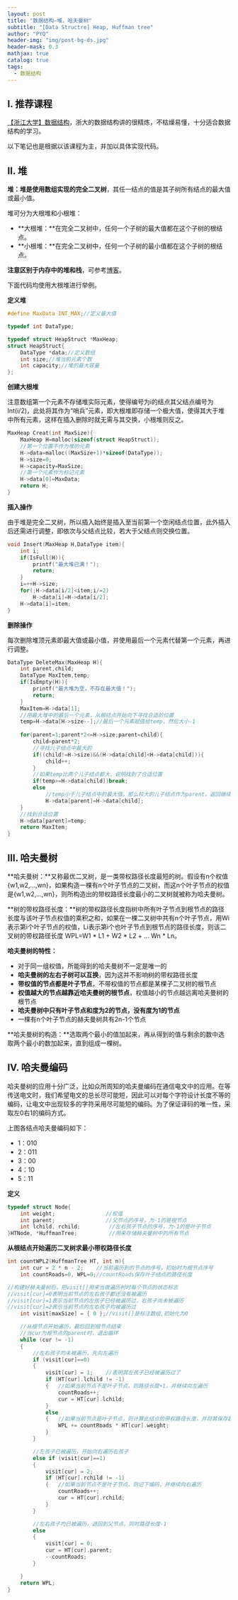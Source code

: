 ```yaml
---
layout: post
title: "数据结构—堆、哈夫曼树"
subtitle: "[Data Structre] Heap, Huffman tree"
author: "PYQ"
header-img: "img/post-bg-ds.jpg"
header-mask: 0.3
mathjax: true
catalog: true
tags:
  - 数据结构
---
```


## Ⅰ. 推荐课程

[【浙江大学】数据结构](https://www.bilibili.com/video/BV1Kb41127fT?p=33)，浙大的数据结构讲的很精炼，不枯燥易懂，十分适合数据结构的学习。

以下笔记也是根据以该课程为主，并加以具体实现代码。

## Ⅱ. 堆

**堆：**堆是使用数组实现的**完全二叉树**，其任一结点的值是其子树所有结点的最大值或最小值。

堆可分为大根堆和小根堆：

- **大根堆：**在完全二叉树中，任何一个子树的最大值都在这个子树的根结点。
- **小根堆：**在完全二叉树中，任何一个子树的最小值都在这个子树的根结点。

**注意区别于内存中的堆和栈**，可参考[博客](https://blog.csdn.net/wolenski/article/details/7951961#comments)。

下面代码均使用大根堆进行举例。

**定义堆**

```c
#define MaxData INT_MAX;//定义最大值

typedef int DataType;

typedef struct HeapStruct *MaxHeap;
struct HeapStruct{
	DataType *data;//定义数组
	int size;//堆当前元素个数 
	int capacity;//堆的最大容量 
};
```

**创建大根堆**

注意数组第一个元素不存储堆实际元素，使得编号为i的结点其父结点编号为Int(i/2)，此处将其作为“哨兵”元素，即大根堆即存储一个极大值，使得其大于堆中所有元素，这样在插入删除时就无需与其交换，小根堆则反之。

```c
MaxHeap Creat(int MaxSize){
	MaxHeap H=malloc(sizeof(struct HeapStruct));
	//第一个位置不作为堆的元素 
	H->data=malloc((MaxSize+1)*sizeof(DataType));
	H->size=0;
	H->capacity=MaxSize;
	//第一个元素作为标记元素 
	H->data[0]=MaxData;
	return H;
}
```

**插入操作**

由于堆是完全二叉树，所以插入始终是插入至当前第一个空闲结点位置，此外插入后还需进行调整，即依次与父结点比较，若大于父结点则交换位置。

```c
void Insert(MaxHeap H,DataType item){
	int i;
	if(IsFull(H)){
		printf("最大堆已满！");
		return;
	}
	i=++H->size;
	for(;H->data[i/2]<item;i/=2)
		H->data[i]=H->data[i/2];
	H->data[i]=item;
}
```

**删除操作**

每次删除堆顶元素即最大值或最小值，并使用最后一个元素代替第一个元素，再进行调整。

```c
DataType DeleteMax(MaxHeap H){
	int parent,child;
	DataType MaxItem,temp;
	if(IsEmpty(H)){
		printf("最大堆为空，不存在最大值！");
		return;
	}
	MaxItem=H->data[1];
	//用最大堆中的最后一个元素，从根结点开始向下寻找合适的位置 
	temp=H->data[H->size--];//最后一个元素赋值给temp，然后大小-1 
	
	for(parent=1;parent*2<=H->size;parent=child){
		child=parent*2;
		//寻找儿子结点中最大的 
		if((child!=H->size)&&(H->data[child]<H->data[child])){
			child++;
		}
		//如果temp比两个儿子结点都大，说明找到了合适位置 
		if(temp>=H->data[child])break;
		else
			//temp小于儿子结点中的最大值，那么较大的儿子结点作为parent，返回继续循环 
			H->data[parent]=H->data[child]; 
	}
	//找到合适位置 
	H->data[parent]=temp;
	return MaxItem;
} 
```

## Ⅲ. 哈夫曼树

**哈夫曼树：**又称最优二叉树，是一类带权路径长度最短的树。假设有n个权值{w1,w2,...,wn}，如果构造一棵有n个叶子节点的二叉树，而这n个叶子节点的权值是{w1,w2,...,wn}，则所构造出的带权路径长度最小的二叉树就被称为哈夫曼树。

**树的带权路径长度：**树的带权路径长度指树中所有叶子节点到根节点的路径长度与该叶子节点权值的乘积之和，如果在一棵二叉树中共有n个叶子节点，用Wi表示第i个叶子节点的权值，Li表示第i个也叶子节点到根节点的路径长度，则该二叉树的带权路径长度 WPL=W1 * L1 + W2 * L2 + ... Wn * Ln。

**哈夫曼树的特性：**

- 对于同一组权值，所能得到的哈夫曼树不一定是唯一的
- **哈夫曼树的左右子树可以互换**，因为这并不影响树的带权路径长度
- **带权值的节点都是叶子节点**，不带权值的节点都是某棵子二叉树的根节点
- **权值越大的节点越靠近哈夫曼树的根节点**，权值越小的节点越远离哈夫曼树的根节点
- **哈夫曼树中只有叶子节点和度为2的节点，没有度为1的节点**
- 一棵有n个叶子节点的赫夫曼树共有2n-1个节点

**哈夫曼树的构造：**选取两个最小的值加起来，再从得到的值与剩余的数中选取两个最小的数加起来，直到组成一棵树。

## Ⅳ. 哈夫曼编码

哈夫曼树的应用十分广泛，比如众所周知的哈夫曼编码在通信电文中的应用。在等传送电文时，我们希望电文的总长尽可能短，因此可以对每个字符设计长度不等的编码，让电文中出现较多的字符采用尽可能短的编码。为了保证译码的唯一性，采取左0右1的编码方式。

上图各结点哈夫曼编码如下：

- 1：010
- 2：011
- 3：00
- 4：10
- 5：11

**定义**

```c
typedef struct Node{  
    int weight;                //权值    
    int parent;                //父节点的序号，为-1的是根节点    
    int lchild, rchild;         //左右孩子节点的序号，为-1的是叶子节点    
}HTNode, *HuffmanTree;          //用来存储赫夫曼树中的所有节点   
```

**从根结点开始遍历二叉树求最小带权路径长度**

```c
int countWPL2(HuffmanTree HT, int n){
	int cur = 2 * n - 2;    //当前遍历到的节点的序号，初始时为根节点序号  
	int countRoads=0, WPL=0;//countRoads保存叶子结点的路径长度

//构建好赫夫曼树后，把visit[]用来当做遍历树时每个节点的状态标志  
//visit[cur]=0表明当前节点的左右孩子都还没有被遍历  
//visit[cur]=1表示当前节点的左孩子已经被遍历过，右孩子尚未被遍历  
//visit[cur]=2表示当前节点的左右孩子均被遍历过  
	int visit[maxSize] = { 0 };//visit[]是标注数组,初始化为0

	//从根节点开始遍历，最后回到根节点结束  
	//当cur为根节点的parent时，退出循环  
	while (cur != -1)
	{
		//左右孩子均未被遍历，先向左遍历  
		if (visit[cur]==0)
		{
			visit[cur] = 1;    //表明其左孩子已经被遍历过了  
			if (HT[cur].lchild != -1)
			{   //如果当前节点不是叶子节点，则路径长度+1，并继续向左遍历  
				countRoads++;
				cur = HT[cur].lchild;
			}
			else
			{   //如果当前节点是叶子节点，则计算此结点的带权路径长度，并将其保存起来  
				WPL += countRoads * HT[cur].weight;
			}
		}

		//左孩子已被遍历，开始向右遍历右孩子  
		else if (visit[cur]==1)
		{
			visit[cur] = 2;
			if (HT[cur].rchild != -1)
			{   //如果当前节点不是叶子节点，则记下编码，并继续向右遍历  
				countRoads++;
				cur = HT[cur].rchild;
			}
		}

		//左右孩子均已被遍历，退回到父节点，同时路径长度-1 
		else
		{
			visit[cur] = 0;
			cur = HT[cur].parent;
			--countRoads;
		}

	}
	return WPL;
}
```

